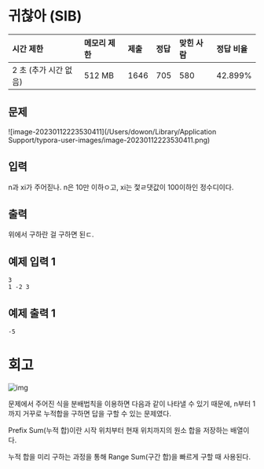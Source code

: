 # 귀찮아 (SIB)



| 시간 제한             | 메모리 제한 | 제출 | 정답 | 맞힌 사람 | 정답 비율 |
| :-------------------- | :---------- | :--- | :--- | :-------- | :-------- |
| 2 초 (추가 시간 없음) | 512 MB      | 1646 | 705  | 580       | 42.899%   |

## 문제

![image-20230112223530411](/Users/dowon/Library/Application Support/typora-user-images/image-20230112223530411.png)

## 입력

n과 xi가 주어짇나. n은 10만 이하ㅇ고, xi는 젗ㄹ댓값이 100이하인 정수디이다.

## 출력

위에서 구하란 걸 구하면 된ㄷ.

## 예제 입력 1 

```
3
1 -2 3
```

## 예제 출력 1 

```
-5
```

# 회고

![img](https://velog.velcdn.com/images%2Fboorook%2Fpost%2F672fd206-f994-469c-ad76-c8af7d31a0db%2Fimage.png)

문제에서 주어진 식을 분배법칙을 이용하면 다음과 같이 나타낼 수 있기 때문에, n부터 1까지 거꾸로 누적합을 구하면 답을 구할 수 있는 문제였다.

Prefix Sum(누적 합)이란 시작 위치부터 현재 위치까지의 원소 합을 저장하는 배열이다.

누적 합을 미리 구하는 과정을 통해 Range Sum(구간 합)을 빠르게 구할 때 사용된다.